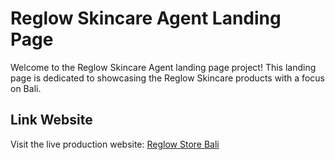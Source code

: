 # Reglow Skincare Agent Landing Page

Welcome to the Reglow Skincare Agent landing page project! This landing page is dedicated to showcasing the Reglow Skincare products with a focus on Bali.

## Link Website

Visit the live production website: [Reglow Store Bali](https://www.reglowstorebali.com/)
